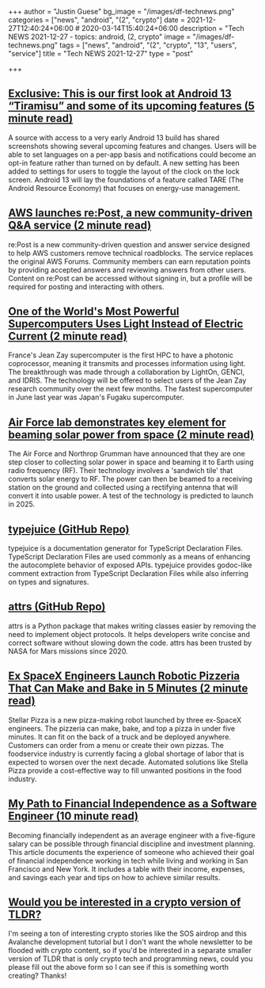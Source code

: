 +++
author = "Justin Guese"
bg_image = "/images/df-technews.png"
categories = ["news", "android", "(2", "crypto"]
date = 2021-12-27T12:40:24+06:00 # 2020-03-14T15:40:24+06:00
description = "Tech NEWS 2021-12-27 - topics: android, (2, crypto"
image = "/images/df-technews.png"
tags = ["news", "android", "(2", "crypto", "13", "users", "service"]
title = "Tech NEWS 2021-12-27"
type = "post"

+++

## [Exclusive: This is our first look at Android 13 “Tiramisu” and some of its upcoming features (5 minute read)](https://www.xda-developers.com/android-13-tiramisu-exclusive-first-look/)

A source with access to a very early Android 13 build has shared screenshots showing several upcoming features and changes. Users will be able to set languages on a per-app basis and notifications could become an opt-in feature rather than turned on by default. A new setting has been added to settings for users to toggle the layout of the clock on the lock screen. Android 13 will lay the foundations of a feature called TARE (The Android Resource Economy) that focuses on energy-use management.

## [AWS launches re:Post, a new community-driven Q&A service (2 minute read)](https://techcrunch.com/2021/12/02/aws-launches-repost-a-new-community-driven-qa-service/)

re:Post is a new community-driven question and answer service designed to help AWS customers remove technical roadblocks. The service replaces the original AWS Forums. Community members can earn reputation points by providing accepted answers and reviewing answers from other users. Content on re:Post can be accessed without signing in, but a profile will be required for posting and interacting with others.

## [One of the World's Most Powerful Supercomputers Uses Light Instead of Electric Current (2 minute read)](https://interestingengineering.com/supercomputer-uses-light-instead-of-electric-current)

France's Jean Zay supercomputer is the first HPC to have a photonic coprocessor, meaning it transmits and processes information using light. The breakthrough was made through a collaboration by LightOn, GENCI, and IDRIS. The technology will be offered to select users of the Jean Zay research community over the next few months. The fastest supercomputer in June last year was Japan's Fugaku supercomputer.

## [Air Force lab demonstrates key element for beaming solar power from space (2 minute read)](https://www.pv-magazine.com/2021/12/24/air-force-lab-demonstrates-key-element-for-beaming-solar-power-from-space/)

The Air Force and Northrop Grumman have announced that they are one step closer to collecting solar power in space and beaming it to Earth using radio frequency (RF). Their technology involves a 'sandwich tile' that converts solar energy to RF. The power can then be beamed to a receiving station on the ground and collected using a rectifying antenna that will convert it into usable power. A test of the technology is predicted to launch in 2025.

## [typejuice (GitHub Repo)](https://github.com/galvez/typejuice)

typejuice is a documentation generator for TypeScript Declaration Files. TypeScript Declaration Files are used commonly as a means of enhancing the autocomplete behavior of exposed APIs. typejuice provides godoc-like comment extraction from TypeScript Declaration Files while also inferring on types and signatures.

## [attrs (GitHub Repo)](https://github.com/python-attrs/attrs)

attrs is a Python package that makes writing classes easier by removing the need to implement object protocols. It helps developers write concise and correct software without slowing down the code. attrs has been trusted by NASA for Mars missions since 2020.

## [Ex SpaceX Engineers Launch Robotic Pizzeria That Can Make and Bake in 5 Minutes (2 minute read)](https://interestingengineering.com/ex-spacex-engineers-robotic-pizzeria)

Stellar Pizza is a new pizza-making robot launched by three ex-SpaceX engineers. The pizzeria can make, bake, and top a pizza in under five minutes. It can fit on the back of a truck and be deployed anywhere. Customers can order from a menu or create their own pizzas. The foodservice industry is currently facing a global shortage of labor that is expected to worsen over the next decade. Automated solutions like Stella Pizza provide a cost-effective way to fill unwanted positions in the food industry.

## [My Path to Financial Independence as a Software Engineer (10 minute read)](https://software.rajivprab.com/2021/12/26/my-path-to-financial-independence-as-a-software-engineer/)

Becoming financially independent as an average engineer with a five-figure salary can be possible through financial discipline and investment planning. This article documents the experience of someone who achieved their goal of financial independence working in tech while living and working in San Francisco and New York. It includes a table with their income, expenses, and savings each year and tips on how to achieve similar results.

## [Would you be interested in a crypto version of TLDR?](https://danni763618.typeform.com/to/U3xE5anP%20%20/1/0100017dfb95a910-56ec97f2-1099-4669-82c1-445652e546ad-000000/AKTZ90w6F5xXqUZMpt7dS09CKaI3plHpclNCq8kzNF4=229)

I'm seeing a ton of interesting crypto stories like the SOS airdrop and this Avalanche development tutorial but I don't want the whole newsletter to be flooded with crypto content, so if you'd be interested in a separate smaller version of TLDR that is only crypto tech and programming news, could you please fill out the above form so I can see if this is something worth creating? Thanks!

